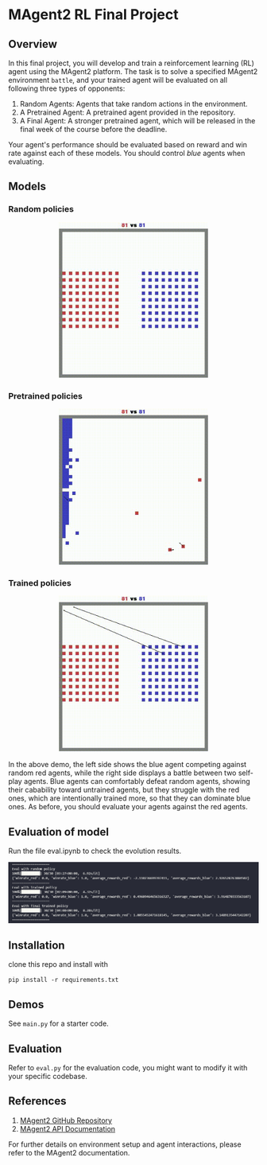 # MAgent2 RL Final Project
## Overview
In this final project, you will develop and train a reinforcement learning (RL) agent using the MAgent2 platform. The task is to solve a specified MAgent2 environment `battle`, and your trained agent will be evaluated on all following three types of opponents:

1. Random Agents: Agents that take random actions in the environment.
2. A Pretrained Agent: A pretrained agent provided in the repository.
3. A Final Agent: A stronger pretrained agent, which will be released in the final week of the course before the deadline.

Your agent's performance should be evaluated based on reward and win rate against each of these models. You should control *blue* agents when evaluating.

## Models

### Random policies
<p align="center">
  <img src="assets/random.gif" width="300" alt="random agent" />
</p>

### Pretrained policies
<p align="center">
  <img src="assets/pretrained.gif" width="300" alt="pretrained agent" />
</p>

### Trained policies
<p align="center">
  <img src="assets/trained.gif" width="300" alt="final agent" />
</p>

In the above demo, the left side shows the blue agent competing against random red agents, while the right side displays a battle between two self-play agents. Blue agents can comfortably defeat random agents, showing their cabability toward untrained agents, but they struggle with the red ones, which are intentionally trained more, so that they can dominate blue ones. As before, you should evaluate your agents against the red agents.

## Evaluation of model

Run the file eval.ipynb to check the evolution results.

![alt text](assets/eval.png)

## Installation
clone this repo and install with
```
pip install -r requirements.txt
```

## Demos
See `main.py` for a starter code.

## Evaluation
Refer to `eval.py` for the evaluation code, you might want to modify it with your specific codebase.

## References

1. [MAgent2 GitHub Repository](https://github.com/Farama-Foundation/MAgent2)
2. [MAgent2 API Documentation](https://magent2.farama.org/introduction/basic_usage/)

For further details on environment setup and agent interactions, please refer to the MAgent2 documentation.
